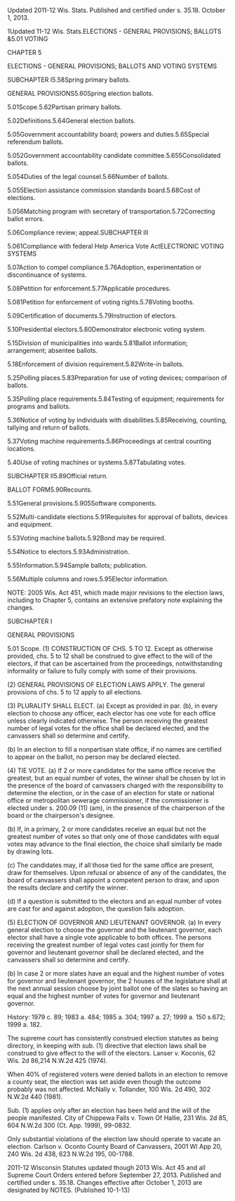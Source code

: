 Updated 2011-12 Wis. Stats. Published and certified under s. 35.18. October 1, 2013.

1Updated 11-12 Wis. Stats.ELECTIONS - GENERAL PROVISIONS; BALLOTS &5.01 VOTING

CHAPTER 5

ELECTIONS - GENERAL PROVISIONS; BALLOTS AND VOTING SYSTEMS

SUBCHAPTER I5.58Spring primary ballots.

GENERAL PROVISIONS5.60Spring election ballots.

5.01Scope.5.62Partisan primary ballots.

5.02Definitions.5.64General election ballots.

5.05Government accountability board; powers and duties.5.65Special referendum ballots.

5.052Government accountability candidate committee.5.655Consolidated ballots.

5.054Duties of the legal counsel.5.66Number of ballots.

5.055Election assistance commission standards board.5.68Cost of elections.

5.056Matching program with secretary of transportation.5.72Correcting ballot errors.

5.06Compliance review; appeal.SUBCHAPTER III

5.061Compliance with federal Help America Vote ActELECTRONIC VOTING SYSTEMS

5.07Action to compel compliance.5.76Adoption, experimentation or discontinuance of systems.

5.08Petition for enforcement.5.77Applicable procedures.

5.081Petition for enforcement of voting rights.5.78Voting booths.

5.09Certification of documents.5.79Instruction of electors.

5.10Presidential electors.5.80Demonstrator electronic voting system.

5.15Division of municipalities into wards.5.81Ballot information; arrangement; absentee ballots.

5.18Enforcement of division requirement.5.82Write-in ballots.

5.25Polling places.5.83Preparation for use of voting devices; comparison of ballots.

5.35Polling place requirements.5.84Testing of equipment; requirements for programs and ballots.

5.36Notice of voting by individuals with disabilities.5.85Receiving, counting, tallying and return of ballots.

5.37Voting machine requirements.5.86Proceedings at central counting locations.

5.40Use of voting machines or systems.5.87Tabulating votes.

SUBCHAPTER II5.89Official return.

BALLOT FORM5.90Recounts.

5.51General provisions.5.905Software components.

5.52Multi-candidate elections.5.91Requisites for approval of ballots, devices and equipment.

5.53Voting machine ballots.5.92Bond may be required.

5.54Notice to electors.5.93Administration.

5.55Information.5.94Sample ballots; publication.

5.56Multiple columns and rows.5.95Elector information.

NOTE: 2005 Wis. Act 451, which made major revisions to the election laws, including to Chapter 5, contains an extensive prefatory note explaining the changes.

SUBCHAPTER I

GENERAL PROVISIONS

5.01 Scope. (1) CONSTRUCTION OF CHS. 5 TO 12. Except as otherwise provided, chs. 5 to 12 shall be construed to give effect to the will of the electors, if that can be ascertained from the proceedings, notwithstanding informality or failure to fully comply with some of their provisions.

(2) GENERAL PROVISIONS OF ELECTION LAWS APPLY. The general provisions of chs. 5 to 12 apply to all elections.

(3) PLURALITY SHALL ELECT. (a) Except as provided in par. (b), in every election to choose any officer, each elector has one vote for each office unless clearly indicated otherwise. The person receiving the greatest number of legal votes for the office shall be declared elected, and the canvassers shall so determine and certify.

(b) In an election to fill a nonpartisan state office, if no names are certified to appear on the ballot, no person may be declared elected.

(4) TIE VOTE. (a) If 2 or more candidates for the same office receive the greatest, but an equal number of votes, the winner shall be chosen by lot in the presence of the board of canvassers charged with the responsibility to determine the election, or in the case of an election for state or national office or metropolitan sewerage commissioner, if the commissioner is elected under s. 200.09 (11) (am), in the presence of the chairperson of the board or the chairperson's designee.

(b) If, in a primary, 2 or more candidates receive an equal but not the greatest number of votes so that only one of those candidates with equal votes may advance to the final election, the choice shall similarly be made by drawing lots.

(c) The candidates may, if all those tied for the same office are present, draw for themselves. Upon refusal or absence of any of the candidates, the board of canvassers shall appoint a competent person to draw, and upon the results declare and certify the winner.

(d) If a question is submitted to the electors and an equal number of votes are cast for and against adoption, the question fails adoption.

(5) ELECTION OF GOVERNOR AND LIEUTENANT GOVERNOR. (a) In every general election to choose the governor and the lieutenant governor, each elector shall have a single vote applicable to both offices. The persons receiving the greatest number of legal votes cast jointly for them for governor and lieutenant governor shall be declared elected, and the canvassers shall so determine and certify.

(b) In case 2 or more slates have an equal and the highest number of votes for governor and lieutenant governor, the 2 houses of the legislature shall at the next annual session choose by joint ballot one of the slates so having an equal and the highest number of votes for governor and lieutenant governor.

History: 1979 c. 89; 1983 a. 484; 1985 a. 304; 1997 a. 27; 1999 a. 150 s.672; 1999 a. 182.

The supreme court has consistently construed election statutes as being directory, in keeping with sub. (1) directive that election laws shall be construed to give effect to the will of the electors. Lanser v. Koconis, 62 Wis. 2d 86,214 N.W.2d 425 (1974).

When 40% of registered voters were denied ballots in an election to remove a county seat, the election was set aside even though the outcome probably was not affected. McNally v. Tollander, 100 Wis. 2d 490, 302 N.W.2d 440 (1981).

Sub. (1) applies only after an election has been held and the will of the people manifested. City of Chippewa Falls v. Town Of Hallie, 231 Wis. 2d 85, 604 N.W.2d 300 (Ct. App. 1999), 99-0832.

Only substantial violations of the election law should operate to vacate an election. Carlson v. Oconto County Board of Canvassers, 2001 WI App 20, 240 Wis. 2d 438, 623 N.W.2d 195, 00-1788.

2011-12 Wisconsin Statutes updated though 2013 Wis. Act 45 and all Supreme Court Orders entered before September 27, 2013. Published and certified under s. 35.18. Changes effective after October 1, 2013 are designated by NOTES. (Published 10-1-13)
